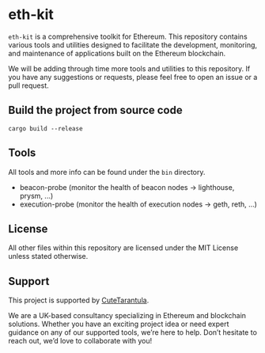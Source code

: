 # eth-kit

`eth-kit` is a comprehensive toolkit for Ethereum. This repository contains various tools and utilities designed to facilitate the development, monitoring, and maintenance of applications built on the Ethereum blockchain.

We will be adding through time more tools and utilities to this repository. If you have any suggestions or requests, please feel free to open an issue or a pull request.

## Build the project from source code

```
cargo build --release
```

## Tools

All tools and more info can be found under the `bin` directory.

- beacon-probe (monitor the health of beacon nodes -> lighthouse, prysm, ...)
- execution-probe (monitor the health of execution nodes -> geth, reth, ...)

## License

All other files within this repository are licensed under the MIT License unless stated otherwise.

## Support

This project is supported by [CuteTarantula](https://cutetarantula.com).

We are a UK-based consultancy specializing in Ethereum and blockchain solutions. Whether you have an exciting project idea or need expert guidance on any of our supported tools, we’re here to help. Don’t hesitate to reach out, we’d love to collaborate with you!
